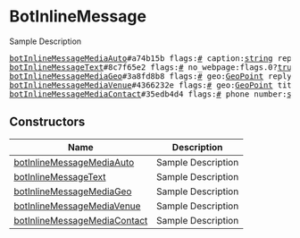 # BotInlineMessage

Sample Description

<pre>
<a href="../constructor/botInlineMessageMediaAuto.md">botInlineMessageMediaAuto</a>#a74b15b flags:<a href="../type/#.md">#</a> caption:<a href="../type/string.md">string</a> reply_markup:flags.2?<a href="../type/ReplyMarkup.md">ReplyMarkup</a> = <a href="../type/BotInlineMessage.md">BotInlineMessage</a>;
<a href="../constructor/botInlineMessageText.md">botInlineMessageText</a>#8c7f65e2 flags:<a href="../type/#.md">#</a> no_webpage:flags.0?<a href="../type/true.md">true</a> message:<a href="../type/string.md">string</a> entities:flags.1?Vector&lt;<a href="../type/MessageEntity.md">MessageEntity</a>&gt; reply_markup:flags.2?<a href="../type/ReplyMarkup.md">ReplyMarkup</a> = <a href="../type/BotInlineMessage.md">BotInlineMessage</a>;
<a href="../constructor/botInlineMessageMediaGeo.md">botInlineMessageMediaGeo</a>#3a8fd8b8 flags:<a href="../type/#.md">#</a> geo:<a href="../type/GeoPoint.md">GeoPoint</a> reply_markup:flags.2?<a href="../type/ReplyMarkup.md">ReplyMarkup</a> = <a href="../type/BotInlineMessage.md">BotInlineMessage</a>;
<a href="../constructor/botInlineMessageMediaVenue.md">botInlineMessageMediaVenue</a>#4366232e flags:<a href="../type/#.md">#</a> geo:<a href="../type/GeoPoint.md">GeoPoint</a> title:<a href="../type/string.md">string</a> address:<a href="../type/string.md">string</a> provider:<a href="../type/string.md">string</a> venue_id:<a href="../type/string.md">string</a> reply_markup:flags.2?<a href="../type/ReplyMarkup.md">ReplyMarkup</a> = <a href="../type/BotInlineMessage.md">BotInlineMessage</a>;
<a href="../constructor/botInlineMessageMediaContact.md">botInlineMessageMediaContact</a>#35edb4d4 flags:<a href="../type/#.md">#</a> phone_number:<a href="../type/string.md">string</a> first_name:<a href="../type/string.md">string</a> last_name:<a href="../type/string.md">string</a> reply_markup:flags.2?<a href="../type/ReplyMarkup.md">ReplyMarkup</a> = <a href="../type/BotInlineMessage.md">BotInlineMessage</a>;
</pre>

## Constructors

| Name | Description |
|------|-------------|
| [botInlineMessageMediaAuto](../constructor/botInlineMessageMediaAuto.md) | Sample Description |
| [botInlineMessageText](../constructor/botInlineMessageText.md) | Sample Description |
| [botInlineMessageMediaGeo](../constructor/botInlineMessageMediaGeo.md) | Sample Description |
| [botInlineMessageMediaVenue](../constructor/botInlineMessageMediaVenue.md) | Sample Description |
| [botInlineMessageMediaContact](../constructor/botInlineMessageMediaContact.md) | Sample Description |

